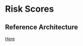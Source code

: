 # Risk Scores

## Reference Architecture

[Here](https:draw.io/?lightbox=1#Uhttps%3A%2F%2Fraw.githubusercontent.com%2Fbryan-nice%2Frisk-scores%2Fmaster%2Fml_factory_v2)